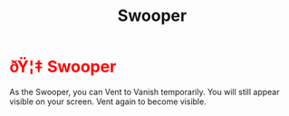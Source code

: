 ﻿---
lang: en-US
title: Swooper
prev: SoulCatcher
next: Trickster
---
# <font color="red">ðŸ¦‡ <b>Swooper</b></font> <Badge text="Concealing" type="tip" vertical="middle"/>

As the Swooper, you can Vent to Vanish temporarily. You will still appear visible on your screen. Vent again to become visible.<br>

